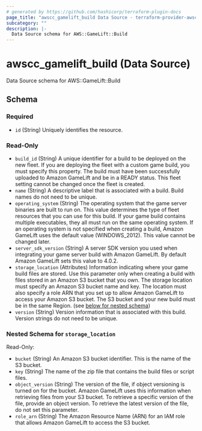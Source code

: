 ```yaml
---
# generated by https://github.com/hashicorp/terraform-plugin-docs
page_title: "awscc_gamelift_build Data Source - terraform-provider-awscc"
subcategory: ""
description: |-
  Data Source schema for AWS::GameLift::Build
---
```


# awscc_gamelift_build (Data Source)

Data Source schema for AWS::GameLift::Build



<!-- schema generated by tfplugindocs -->
## Schema

### Required

- `id` (String) Uniquely identifies the resource.

### Read-Only

- `build_id` (String) A unique identifier for a build to be deployed on the new fleet. If you are deploying the fleet with a custom game build, you must specify this property. The build must have been successfully uploaded to Amazon GameLift and be in a READY status. This fleet setting cannot be changed once the fleet is created.
- `name` (String) A descriptive label that is associated with a build. Build names do not need to be unique.
- `operating_system` (String) The operating system that the game server binaries are built to run on. This value determines the type of fleet resources that you can use for this build. If your game build contains multiple executables, they all must run on the same operating system. If an operating system is not specified when creating a build, Amazon GameLift uses the default value (WINDOWS_2012). This value cannot be changed later.
- `server_sdk_version` (String) A server SDK version you used when integrating your game server build with Amazon GameLift. By default Amazon GameLift sets this value to 4.0.2.
- `storage_location` (Attributes) Information indicating where your game build files are stored. Use this parameter only when creating a build with files stored in an Amazon S3 bucket that you own. The storage location must specify an Amazon S3 bucket name and key. The location must also specify a role ARN that you set up to allow Amazon GameLift to access your Amazon S3 bucket. The S3 bucket and your new build must be in the same Region. (see [below for nested schema](#nestedatt--storage_location))
- `version` (String) Version information that is associated with this build. Version strings do not need to be unique.

<a id="nestedatt--storage_location"></a>
### Nested Schema for `storage_location`

Read-Only:

- `bucket` (String) An Amazon S3 bucket identifier. This is the name of the S3 bucket.
- `key` (String) The name of the zip file that contains the build files or script files.
- `object_version` (String) The version of the file, if object versioning is turned on for the bucket. Amazon GameLift uses this information when retrieving files from your S3 bucket. To retrieve a specific version of the file, provide an object version. To retrieve the latest version of the file, do not set this parameter.
- `role_arn` (String) The Amazon Resource Name (ARN) for an IAM role that allows Amazon GameLift to access the S3 bucket.



